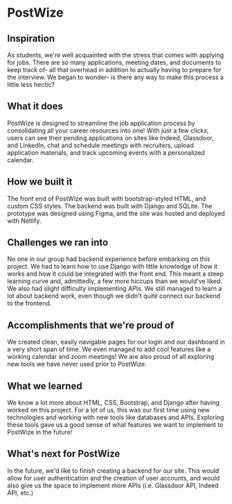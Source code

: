 # PostWize

## Inspiration
As students, we're well acquainted with the stress that comes with applying for jobs. There are so many applications, meeting dates, and documents to keep track of- all that overhead in addition to actually having to prepare for the interview. We began to wonder- is there any way to make this process a little less hectic?

## What it does
PostWize is designed to streamline the job application process by consolidating all your career resources into one! With just a few clicks, users can see their pending applications on sites like Indeed, Glassdoor, and LinkedIn, chat and schedule meetings with recruiters, upload application materials, and track upcoming events with a personalized calendar.

## How we built it
The front end of PostWize was built with bootstrap-styled HTML, and custom CSS styles. The backend was built with Django and SQLite. The prototype was designed using Figma, and the site was hosted and deployed with Netlify.

## Challenges we ran into
No one in our group had backend experience before embarking on this project. We had to learn how to use Django with little knowledge of how it works and how it could be integrated with the front end. This meant a steep learning curve and, admittedly, a few more hiccups than we would've liked. We also had slight difficulty implementing APIs. We still managed to learn a lot about backend work, even though we didn't quite connect our backend to the frontend.

## Accomplishments that we're proud of
We created clean, easily navigable pages for our login and our dashboard in a very short span of time. We even managed to add cool features like a working calendar and zoom meetings! We are also proud of all exploring new tools we have never used prior to PostWize.

## What we learned
We know a lot more about HTML, CSS, Bootstrap, and Django after having worked on this project. For a lot of us, this was our first time using new technologies and working with new tools like databases and APIs. Exploring these tools gave us a good sense of what features we want to implement to PostWize in the future!

## What's next for PostWize
In the future, we'd like to finish creating a backend for our site. This would allow for user authentication and the creation of user accounts, and would also give us the space to implement more APIs (i.e. Glassdoor API, Indeed API, etc.)
